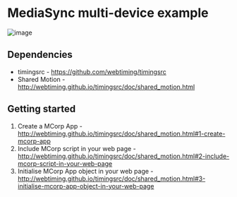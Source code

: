 # MediaSync multi-device example

![image](https://i.imgur.com/6VwZWwk.png)

## Dependencies
* timingsrc - https://github.com/webtiming/timingsrc
* Shared Motion - http://webtiming.github.io/timingsrc/doc/shared_motion.html

## Getting started
1. Create a MCorp App - http://webtiming.github.io/timingsrc/doc/shared_motion.html#1-create-mcorp-app
2. Include MCorp script in your web page - http://webtiming.github.io/timingsrc/doc/shared_motion.html#2-include-mcorp-script-in-your-web-page
3. Initialise MCorp App object in your web page - http://webtiming.github.io/timingsrc/doc/shared_motion.html#3-initialise-mcorp-app-object-in-your-web-page


